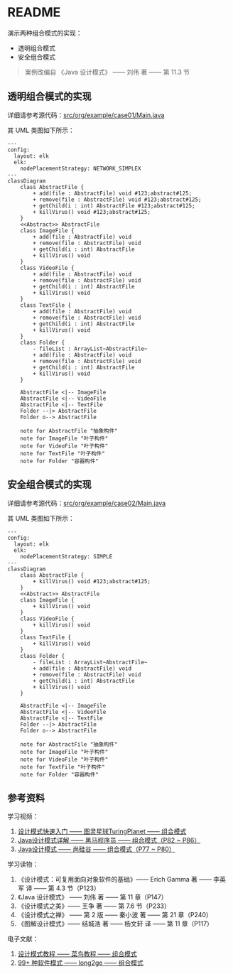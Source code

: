 # README
演示两种组合模式的实现：
+ 透明组合模式
+ 安全组合模式

> 案例改编自 《Java 设计模式》 —— 刘伟 著 —— 第 11.3 节
## 透明组合模式的实现
详细请参考源代码：[src/org/example/case01/Main.java](./src/org/example/case01/Main.java)

其 UML 类图如下所示：
```mermaid
---
config:
  layout: elk
  elk:
    nodePlacementStrategy: NETWORK_SIMPLEX
---
classDiagram
    class AbstractFile {
        + add(file : AbstractFile) void #123;abstract#125;
        + remove(file : AbstractFile) void #123;abstract#125;
        + getChild(i : int) AbstractFile #123;abstract#125;
        + killVirus() void #123;abstract#125;
    }
    <<Abstract>> AbstractFile
    class ImageFile {
        + add(file : AbstractFile) void 
        + remove(file : AbstractFile) void 
        + getChild(i : int) AbstractFile 
        + killVirus() void 
    }
    class VideoFile {
        + add(file : AbstractFile) void 
        + remove(file : AbstractFile) void 
        + getChild(i : int) AbstractFile 
        + killVirus() void 
    }
    class TextFile {
        + add(file : AbstractFile) void 
        + remove(file : AbstractFile) void 
        + getChild(i : int) AbstractFile 
        + killVirus() void 
    }
    class Folder {
        - fileList : ArrayList~AbstractFile~
        + add(file : AbstractFile) void 
        + remove(file : AbstractFile) void 
        + getChild(i : int) AbstractFile 
        + killVirus() void 
    }

    AbstractFile <|-- ImageFile
    AbstractFile <|-- VideoFile
    AbstractFile <|-- TextFile
    Folder --|> AbstractFile
    Folder o--> AbstractFile

    note for AbstractFile "抽象构件"
    note for ImageFile "叶子构件"
    note for VideoFile "叶子构件"
    note for TextFile "叶子构件"
    note for Folder "容器构件"
```
## 安全组合模式的实现
详细请参考源代码：[src/org/example/case02/Main.java](./src/org/example/case02/Main.java)

其 UML 类图如下所示：
```mermaid
---
config:
  layout: elk
  elk:
    nodePlacementStrategy: SIMPLE
---
classDiagram
    class AbstractFile {
        + killVirus() void #123;abstract#125;
    }
    <<Abstract>> AbstractFile
    class ImageFile {
        + killVirus() void 
    }
    class VideoFile {
        + killVirus() void 
    }
    class TextFile {
        + killVirus() void 
    }
    class Folder {
        - fileList : ArrayList~AbstractFile~
        + add(file : AbstractFile) void 
        + remove(file : AbstractFile) void 
        + getChild(i : int) AbstractFile 
        + killVirus() void 
    }

    AbstractFile <|-- ImageFile
    AbstractFile <|-- VideoFile
    AbstractFile <|-- TextFile
    Folder --|> AbstractFile
    Folder o--> AbstractFile

    note for AbstractFile "抽象构件"
    note for ImageFile "叶子构件"
    note for VideoFile "叶子构件"
    note for TextFile "叶子构件"
    note for Folder "容器构件"
```
## 参考资料
学习视频：
1. [设计模式快速入门 —— 图灵星球TuringPlanet —— 组合模式](https://www.bilibili.com/video/BV1bX4y1d7Ao)
2. [Java设计模式详解 —— 黑马程序员 —— 组合模式（P82 ~ P86）](https://www.bilibili.com/video/BV1Np4y1z7BU?p=82)
3. [Java设计模式 —— 尚硅谷 —— 组合模式（P77 ~ P80）](https://www.bilibili.com/video/BV1G4411c7N4?p=77)

学习读物：
1. 《设计模式：可复用面向对象软件的基础》—— Erich Gamma 著 —— 李英军 译 —— 第 4.3 节（P123）
2. 《Java 设计模式》 —— 刘伟 著 —— 第 11 章（P147）
3. 《设计模式之美》—— 王争 著 —— 第 7.6 节（P233）
4. 《设计模式之禅》 —— 第 2 版 —— 秦小波 著 —— 第 21 章（P240）
5. 《图解设计模式》—— 结城浩 著 —— 杨文轩 译 —— 第 11 章（P117）

电子文献：
1. [设计模式教程 —— 菜鸟教程 —— 组合模式](https://www.runoob.com/design-pattern/composite-pattern.html)
2. [99+ 种软件模式 —— long2ge —— 组合模式](https://learnku.com/docs/99-software-pattern/composite-pattern/11969)